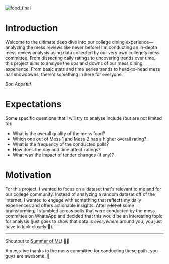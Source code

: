 ![food_final](https://github.com/user-attachments/assets/9ace2811-095b-4331-a039-1c60899272fb)
# Introduction
Welcome to the ultimate deep dive into our college dining experience— analyzing the mess reviews like never before! I'm conducting an in-depth mess review analysis using data collected by our very own college's mess committee. From dissecting daily ratings to uncovering trends over time, this project aims to analyse the ups and downs of our mess dining experience. From basic stats and time series trends to head-to-head mess hall showdowns, there's something in here for everyone. 

*Bon Appétit!*

# Expectations
Some specific questions that I will try to analyse include (but are not limited to):
- What is the overall quality of the mess food?
- Which one out of Mess 1 and Mess 2 has a higher overall rating?
- What is the frequency of the conducted polls?
- How does the day and time affect ratings?
- What was the impact of tender changes (if any)?

# Motivation
For this project, I wanted to focus on a dataset that's relevant to me and for our college community. Instead of analyzing a random dataset off of the internet, I wanted to engage with something that reflects my daily experiences and offers actionable insights. After ~~a lot of~~ some brainstorming, I stumbled across polls that were conducted by the mess committee on WhatsApp and decided that this would be an interesting topic for analysis (just goes to show that data is <em>everywhere</em> around you, you just have to look closely 🙂).

---
Shoutout to [Summer of ML](https://github.com/bsoc-bitbyte/Summer_of_ML)! 🙇‍♂️

A mess-ive thanks to the mess committee for conducting these polls, you guys are awesome. 💖
